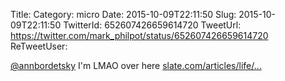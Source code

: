 Title: 
Category: micro
Date: 2015-10-09T22:11:50
Slug: 2015-10-09T22:11:50
TwitterId: 652607426659614720
TweetUrl: https://twitter.com/mark_philpot/status/652607426659614720
ReTweetUser: 

[@annbordetsky](https://twitter.com/annbordetsky) I'm LMAO over here [slate.com/articles/life/…](http://www.slate.com/articles/life/low_concept/2015/10/every_conversation_between_a_parent_and_a_child_in_four_conversations.html)